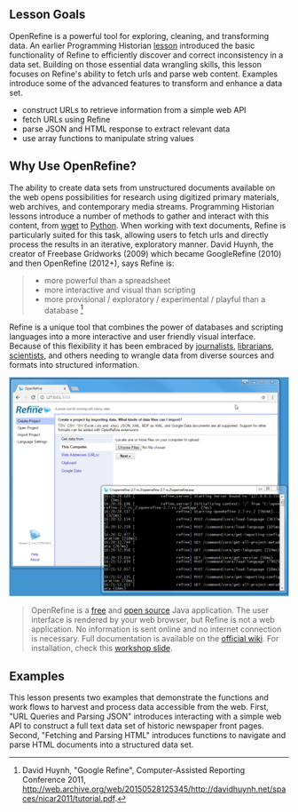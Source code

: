 ## Lesson Goals

OpenRefine is a powerful tool for exploring, cleaning, and transforming data. 
An earlier Programming Historian [lesson](http://programminghistorian.org/lessons/cleaning-data-with-openrefine) introduced the basic functionality of Refine to efficiently discover and correct inconsistency in a data set.
Building on those essential data wrangling skills, this lesson focuses on Refine's ability to fetch urls and parse web content.
Examples introduce some of the advanced features to transform and enhance a data set. 

- construct URLs to retrieve information from a simple web API
- fetch URLs using Refine
- parse JSON and HTML response to extract relevant data
- use array functions to manipulate string values

## Why Use OpenRefine?

The ability to create data sets from unstructured documents available on the web opens possibilities for research using digitized primary materials, web archives, and contemporary media streams. 
Programming Historian lessons introduce a number of methods to gather and interact with this content, from [wget](http://programminghistorian.org/lessons/applied-archival-downloading-with-wget) to [Python](http://programminghistorian.org/lessons/intro-to-beautiful-soup).
When working with text documents, Refine is particularly suited for this task, allowing users to fetch urls and directly process the results in an iterative, exploratory manner.
David Huynh, the creator of Freebase Gridworks (2009) which became GoogleRefine (2010) and then OpenRefine (2012+), says Refine is:
 
> - more powerful than a spreadsheet
> - more interactive and visual than scripting
> - more provisional / exploratory / experimental / playful than a database [^1]

Refine is a unique tool that combines the power of databases and scripting languages into a more interactive and user friendly visual interface. 
Because of this flexibility it has been embraced by [journalists](https://www.propublica.org/nerds/item/using-google-refine-for-data-cleaning), [librarians](http://data-lessons.github.io/library-openrefine/), [scientists](http://www.datacarpentry.org/OpenRefine-ecology-lesson/), and others needing to wrangle data from diverse sources and formats into structured information.

![OpenRefine](images/openrefine.png)

> OpenRefine is a [free](https://www.gnu.org/philosophy/free-sw.en.html) and [open source](https://github.com/OpenRefine/OpenRefine) Java application.
> The user interface is rendered by your web browser, but Refine is not a web application. No information is sent online and no internet connection is necessary.
> Full documentation is available on the [official wiki](https://github.com/OpenRefine/OpenRefine/wiki/).
> For installation, check this [workshop slide](https://evanwill.github.io/clean-your-data/3-start.html).

## Examples

This lesson presents two examples that demonstrate the functions and work flows to harvest and process data accessible from the web.
First, "URL Queries and Parsing JSON" introduces interacting with a simple web API to construct a full text data set of historic newspaper front pages. 
Second, "Fetching and Parsing HTML" introduces functions to navigate and parse HTML documents into a structured data set.

[^1]:David Huynh, "Google Refine", Computer-Assisted Reporting Conference 2011, http://web.archive.org/web/20150528125345/http://davidhuynh.net/spaces/nicar2011/tutorial.pdf.